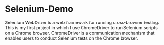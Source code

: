 # Selenium-Demo
Selenium WebDriver is a web framework for running cross-browser testing. This is my first project in which I use ChromeDriver to run Selenium scripts on a Chrome browser. ChromeDriver is a communication mechanism that enables users to conduct Selenium tests on the Chrome browser.
